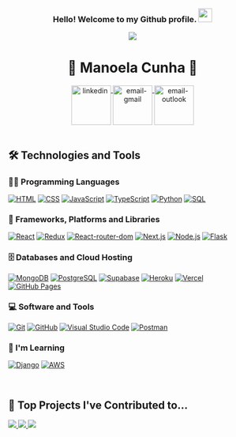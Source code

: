 <div>
 <h3 align="center">
    Hello! Welcome to my Github profile.
    <img src="https://media.giphy.com/media/hvRJCLFzcasrR4ia7z/giphy.gif" width="28">
 </h3>
    <p align="center">
      <a href="https://github.com/DenverCoder1/readme-typing-svg"><img src="https://readme-typing-svg.herokuapp.com/?lines=Full-Stack%20Development%20Student!;Always%20learning%20new%20things!&font=Fira%20Code&center=true&width=440&height=45&color=f75c7e&vCenter=true&size=22"></a>
    </p>
</div>

<div dsplay="inline-block" align="center">
 <h1>🦋 Manoela Cunha 🦋</h1>
 <a href="https://www.linkedin.com/in/manoela-cunha/" target="_blank">
    <img width="80px" src="https://img.icons8.com/bubbles/100/000000/linkedin.png" alt="linkedin" align="top" target="_blank">
 </a>
 <a href="mailto:manoela127@gmail.com">
    <img width="80px" src="https://img.icons8.com/bubbles/100/000000/gmail.png" alt="email-gmail" align="top"/>
 </a>
 <a href="mailto:manoela_fg@hotmail.com">
    <img width="80px" src="https://img.icons8.com/bubbles/100/000000/microsoft-outlook-2019.png" alt="email-outlook" align="top"/>
  </a>
</div>

</br>
  
## 🛠️ Technologies and Tools

### 👨‍💻 Programming Languages

<p>
    <a href="#"><img alt="HTML" src="https://img.shields.io/badge/HTML-E34F26.svg?logo=html5&logoColor=white"></a>
    <a href="#"><img alt="CSS" src="https://img.shields.io/badge/CSS-1572B6.svg?logo=css3&logoColor=white"></a>
    <a href="#"><img alt="JavaScript" src="https://img.shields.io/badge/JavaScript-F7DF1E.svg?logo=javascript&logoColor=black"></a>
    <a href="#"><img alt="TypeScript" src="https://img.shields.io/badge/TypeScript-007ACC.svg?logo=typescript&logoColor=white"></a>
    <a href="#"><img alt="Python" src="https://img.shields.io/badge/Python-14354C.svg?logo=python&logoColor=white"></a>
    <a href="#"><img alt="SQL" src="https://custom-icon-badges.herokuapp.com/badge/SQL-025E8C.svg?logo=database&logoColor=white"></a>
</p>

### 🧰 Frameworks, Platforms and Libraries

<p>
    <a href="#"><img alt="React" src="https://img.shields.io/badge/React-20232a.svg?logo=react&logoColor=%2361DAFB"></a>
    <a href="#"><img alt="Redux" src="https://img.shields.io/badge/Redux-593D88?logo=redux&logoColor=white"></a>
    <a href="#"><img alt="React-router-dom" src="https://img.shields.io/badge/React_Router-CA4245?logo=react-router&logoColor=white"></a>
    <a href="#"><img alt="Next.js" src="https://img.shields.io/badge/Next.js-black?logo=next.js&logoColor=white"></a>
    <a href="#"><img alt="Node.js" src="https://img.shields.io/badge/Node.js-43853D.svg?logo=node.js&logoColor=white"></a>
    <a href="#"><img alt="Flask" src="https://img.shields.io/badge/Flask-000000?logo=flask&logoColor=white"></a>
</p>

### 🗄️ Databases and Cloud Hosting

<p>
    <a href="#"><img alt="MongoDB" src ="https://img.shields.io/badge/MongoDB-4ea94b.svg?logo=mongodb&logoColor=white"></a>
    <a href="#"><img alt="PostgreSQL" src ="https://img.shields.io/badge/PostgreSQL-316192.svg?logo=postgresql&logoColor=white"></a>
    <a href="#"><img alt="Supabase" src ="https://img.shields.io/badge/Supabase-3ECF8E?logo=supabase&logoColor=white"></a>
    <a href="#"><img alt="Heroku" src="https://img.shields.io/badge/Heroku-430098.svg?logo=heroku&logoColor=white"></a>
    <a href="#"><img alt="Vercel" src="https://img.shields.io/badge/Vercel-000000.svg?logo=vercel&logoColor=white"></a>
    <a href="#"><img alt="GitHub Pages" src="https://img.shields.io/badge/GitHub%20Pages-327FC7.svg?logo=github&logoColor=white"></a>
</p>

### 💻 Software and Tools

<p>
    <a href="#"><img alt="Git" src="https://img.shields.io/badge/Git-F05033.svg?logo=git&logoColor=white"></a>
    <a href="#"><img alt="GitHub" src="https://img.shields.io/badge/GitHub-100000?logo=github&logoColor=white"></a>
    <a href="#"><img alt="Visual Studio Code" src="https://img.shields.io/badge/Visual%20Studio%20Code-0078d7.svg?logo=visual-studio-code&logoColor=white"></a>
    <a href="#"><img alt="Postman" src="https://img.shields.io/badge/Postman-FF6C37?logo=postman&logoColor=white"></a> 
</p>

### 🌱 I'm Learning
<p>
  <a href="#"><img alt="Django" src="https://img.shields.io/badge/Django-092E20?logo=django&logoColor=white"></a>
  <a href="#"><img alt="AWS" src="https://img.shields.io/badge/Amazon_AWS-232F3E?logo=amazon-aws&logoColor=white"></a>
</p>

</br>

## 📘 Top Projects I've Contributed to...

<!-- Repo info cards - https://github.com/anuraghazra/github-readme-stats -->
<p align="left">
<a href="https://github.com/ManoelaCunha/better-life-app">
  <img src="https://github-readme-stats.vercel.app/api/pin/?username=ManoelaCunha&repo=better-life-app&theme=react&bg_color=1F222E&title_color=F85D7F&icon_color=F8D866&hide_border=true&show_icons=false">
</a>
<a href="https://github.com/ManoelaCunha/cookin-receitas-afetivas">
  <img src="https://github-readme-stats.vercel.app/api/pin/?username=ManoelaCunha&repo=cookin-receitas-afetivas&theme=react&bg_color=1F222E&title_color=F85D7F&icon_color=F8D866&hide_border=true&show_icons=false">
</a>
<a href="https://github.com/ManoelaCunha/cookin-api">
  <img src="https://github-readme-stats.vercel.app/api/pin/?username=ManoelaCunha&repo=cookin-api&theme=react&bg_color=1F222E&title_color=F85D7F&icon_color=F8D866&hide_border=true&show_icons=false">
</a>

<!--
## 📊 Github Stats

<details> 
  <summary>💻 GitHub Profile Stats</summary>
  <br/>
   <a href="https://github.com/ManoelaCunha">
     <img height="180em" src="https://github-readme-stats.vercel.app/api?username=ManoelaCunha&show_icons=true&theme=react&bg_color=1F222E&title_color=F85D7F&icon_color=F8D866&hide_border=true&show_icons=false&include_all_commits=true&count_private=true"/>
   </a>
</details>
-->
